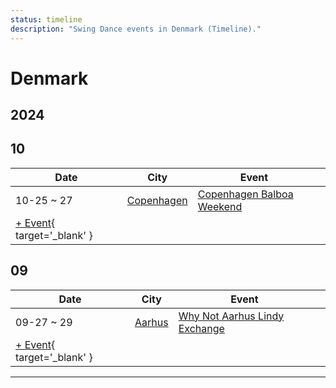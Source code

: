 ```yaml
---
status: timeline
description: "Swing Dance events in Denmark (Timeline)."
---
```


# Denmark

## 2024

## 10

| Date | City | Event | |
| --- | --- | --- | --- |
| 10-25 ~ 27 | [Copenhagen](by_city.md#copenhagen) | [Copenhagen Balboa Weekend](copenhagen-balboa-weekend-2024.md) |  |
| [+ Event](https://github.com/swingdance/events/issues/new?assignees=&labels=add+event&projects=&template=02-add_entity.yml&title=%5B2024%2Fda_DK%5D%20%3CName%3E&region=da_DK&province=&city=&org_id=&date_starts=2024-10-&date_ends=2024-10-){ target='_blank' }

## 09

| Date | City | Event | |
| --- | --- | --- | --- |
| 09-27 ~ 29 | [Aarhus](by_city.md#aarhus) | [Why Not Aarhus Lindy Exchange](why-not-aarhus-lindy-exchange-2024.md) |  |
| [+ Event](https://github.com/swingdance/events/issues/new?assignees=&labels=add+event&projects=&template=02-add_entity.yml&title=%5B2024%2Fda_DK%5D%20%3CName%3E&region=da_DK&province=&city=&org_id=&date_starts=2024-09-&date_ends=2024-09-){ target='_blank' }

---

